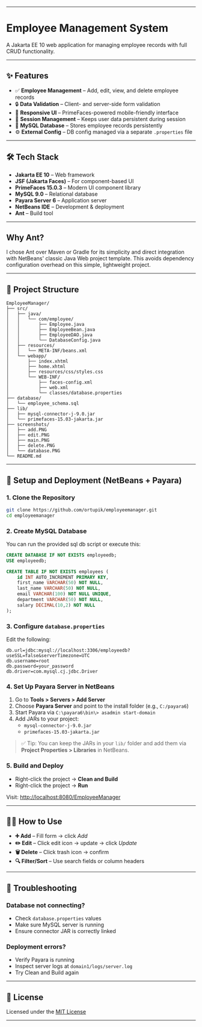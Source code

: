 
---

# Employee Management System

A Jakarta EE 10 web application for managing employee records with full CRUD functionality.

---

## ✨ Features

- ✅ **Employee Management** – Add, edit, view, and delete employee records  
- 🔒 **Data Validation** – Client- and server-side form validation  
- 📱 **Responsive UI** – PrimeFaces-powered mobile-friendly interface  
- 🧠 **Session Management** – Keeps user data persistent during session  
- 💾 **MySQL Database** – Stores employee records persistently  
- ⚙️ **External Config** – DB config managed via a separate `.properties` file  

---

## 🛠️ Tech Stack

- **Jakarta EE 10** – Web framework  
- **JSF (Jakarta Faces)** – For component-based UI  
- **PrimeFaces 15.0.3** – Modern UI component library  
- **MySQL 9.0** – Relational database  
- **Payara Server 6** – Application server  
- **NetBeans IDE** – Development & deployment  
- **Ant** – Build tool

---

## Why Ant?

I chose Ant over Maven or Gradle for its simplicity and direct integration with NetBeans' classic Java Web project template. This avoids dependency configuration overhead on this simple, lightweight project.

---

## 📁 Project Structure

```
EmployeeManager/
├── src/
│   ├── java/
│   │   └── com/employee/
│   │       ├── Employee.java
│   │       ├── EmployeeBean.java
│   │       ├── EmployeeDAO.java
│   │       └── DatabaseConfig.java
│   ├── resources/
│   │   └── META-INF/beans.xml
│   └── webapp/
│       ├── index.xhtml
│       ├── home.xhtml
│       ├── resources/css/styles.css
│       └── WEB-INF/
│           ├── faces-config.xml
│           ├── web.xml
│           └── classes/database.properties
├── database/
│   └── employee_schema.sql
├── lib/
│   ├── mysql-connector-j-9.0.jar
│   └── primefaces-15.03-jakarta.jar
├── screenshots/
│   ├── add.PNG
│   ├── edit.PNG
│   ├── main.PNG
│   ├── delete.PNG
│   └── database.PNG
└── README.md
```

---

## 🚀 Setup and Deployment (NetBeans + Payara)

### 1. Clone the Repository

```bash
git clone https://github.com/ortupik/employeemanager.git
cd employeemanager
```

### 2. Create MySQL Database

You can run the provided sql db script or execute this:

```sql
CREATE DATABASE IF NOT EXISTS employeedb;
USE employeedb;

CREATE TABLE IF NOT EXISTS employees (
    id INT AUTO_INCREMENT PRIMARY KEY,
    first_name VARCHAR(50) NOT NULL,
    last_name VARCHAR(50) NOT NULL,
    email VARCHAR(100) NOT NULL UNIQUE,
    department VARCHAR(50) NOT NULL,
    salary DECIMAL(10,2) NOT NULL
);
```

### 3. Configure `database.properties`

Edit the following:

```properties
db.url=jdbc:mysql://localhost:3306/employeedb?useSSL=false&serverTimezone=UTC
db.username=root
db.password=your_password
db.driver=com.mysql.cj.jdbc.Driver
```

### 4. Set Up Payara Server in NetBeans

1. Go to **Tools > Servers > Add Server**
2. Choose **Payara Server** and point to the install folder (e.g., `C:/payara6`)
3. Start Payara via `C:\payara6\bin\> asadmin start-domain`
4. Add JARs to your project:
   - `mysql-connector-j-9.0.jar`
   - `primefaces-15.03-jakarta.jar`

> ✅ Tip: You can keep the JARs in your `lib/` folder and add them via **Project Properties > Libraries** in NetBeans.

### 5. Build and Deploy

- Right-click the project → **Clean and Build**
- Right-click the project → **Run**

Visit: [http://localhost:8080/EmployeeManager](http://localhost:8080/EmployeeManager)

---

## 👨‍💼 How to Use

- **➕ Add** – Fill form → click *Add*  
- **✏️ Edit** – Click edit icon → update → click *Update*  
- **🗑️ Delete** – Click trash icon → confirm  
- **🔍 Filter/Sort** – Use search fields or column headers  

---

## 🧯 Troubleshooting

### Database not connecting?

- Check `database.properties` values  
- Make sure MySQL server is running  
- Ensure connector JAR is correctly linked  

### Deployment errors?

- Verify Payara is running  
- Inspect server logs at `domain1/logs/server.log`  
- Try Clean and Build again  

---

## 📄 License

Licensed under the [MIT License](LICENSE)

---

